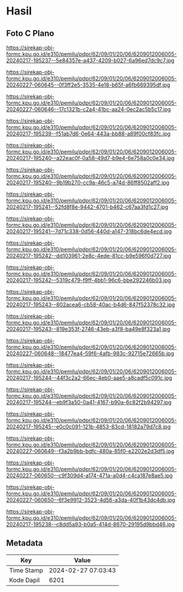 # Hasil

## Foto C Plano

https://sirekap-obj-formc.kpu.go.id/e310/pemilu/pdpr/62/09/01/20/06/6209012006005-20240217-195237--5e84357e-a437-4209-b027-6a96ed7dc9c7.jpg

https://sirekap-obj-formc.kpu.go.id/e310/pemilu/pdpr/62/09/01/20/06/6209012006005-20240227-060645--0f3ff2e5-3535-4e18-b65f-a6fb669395df.jpg

https://sirekap-obj-formc.kpu.go.id/e310/pemilu/pdpr/62/09/01/20/06/6209012006005-20240227-060646--17c1321b-c2a4-41bc-aa24-0ec2ac5b5c17.jpg

https://sirekap-obj-formc.kpu.go.id/e310/pemilu/pdpr/62/09/01/20/06/6209012006005-20240217-195239--f51ab7d6-0e64-443a-bb88-a89f00cf83fc.jpg

https://sirekap-obj-formc.kpu.go.id/e310/pemilu/pdpr/62/09/01/20/06/6209012006005-20240217-195240--a22eac0f-0a58-49d7-b9e4-6e758a0c0e34.jpg

https://sirekap-obj-formc.kpu.go.id/e310/pemilu/pdpr/62/09/01/20/06/6209012006005-20240217-195240--9b19b270-cc9a-46c5-a74d-86ff8502aff2.jpg

https://sirekap-obj-formc.kpu.go.id/e310/pemilu/pdpr/62/09/01/20/06/6209012006005-20240217-195241--52fd8f8e-9442-4701-b462-c67aa3fd1c27.jpg

https://sirekap-obj-formc.kpu.go.id/e310/pemilu/pdpr/62/09/01/20/06/6209012006005-20240217-195241--7d71c338-0d56-440d-a147-318bc6de4ecd.jpg

https://sirekap-obj-formc.kpu.go.id/e310/pemilu/pdpr/62/09/01/20/06/6209012006005-20240217-195242--dd103961-2e8c-4ede-81cc-b9e596f0d727.jpg

https://sirekap-obj-formc.kpu.go.id/e310/pemilu/pdpr/62/09/01/20/06/6209012006005-20240217-195242--5319c479-f9ff-4bb1-96c6-bbe292246b03.jpg

https://sirekap-obj-formc.kpu.go.id/e310/pemilu/pdpr/62/09/01/20/06/6209012006005-20240217-195243--802acea6-cb58-40ac-b4d6-847f52378c32.jpg

https://sirekap-obj-formc.kpu.go.id/e310/pemilu/pdpr/62/09/01/20/06/6209012006005-20240217-195243--819e353f-2746-43eb-a3f8-ba49e8f323a1.jpg

https://sirekap-obj-formc.kpu.go.id/e310/pemilu/pdpr/62/09/01/20/06/6209012006005-20240227-060648--18477ea4-59f6-4afb-983c-92715e72665b.jpg

https://sirekap-obj-formc.kpu.go.id/e310/pemilu/pdpr/62/09/01/20/06/6209012006005-20240217-195244--44f3c2a2-66ec-4eb0-aae5-a8cadf5c091c.jpg

https://sirekap-obj-formc.kpu.go.id/e310/pemilu/pdpr/62/09/01/20/06/6209012006005-20240217-195244--eb9f3a50-0a41-4167-b90a-6c82f2b94297.jpg

https://sirekap-obj-formc.kpu.go.id/e310/pemilu/pdpr/62/09/01/20/06/6209012006005-20240217-195245--e0c0c091-121b-4853-83cd-18182a79d7c8.jpg

https://sirekap-obj-formc.kpu.go.id/e310/pemilu/pdpr/62/09/01/20/06/6209012006005-20240227-060649--f3a2b9bb-bdfc-480a-85f0-e2202e2d3df5.jpg

https://sirekap-obj-formc.kpu.go.id/e310/pemilu/pdpr/62/09/01/20/06/6209012006005-20240227-060650--c9f309d4-a174-471a-a0d4-c4ca187e8ae5.jpg

https://sirekap-obj-formc.kpu.go.id/e310/pemilu/pdpr/62/09/01/20/06/6209012006005-20240227-060650--6f3e9912-3523-4d56-a3da-40f1b43dc4db.jpg

https://sirekap-obj-formc.kpu.go.id/e310/pemilu/pdpr/62/09/01/20/06/6209012006005-20240217-195238--c8dd5a93-b0a5-414d-8670-29195d9bbd46.jpg


## Metadata

| Key        | Value               |
| ---------- | ------------------- |
| Time Stamp | 2024-02-27 07:03:43 |
| Kode Dapil | 6201                |



